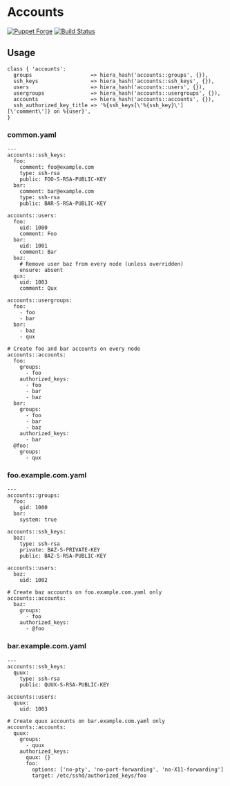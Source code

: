 Accounts
========

[![Puppet Forge](http://img.shields.io/puppetforge/v/camptocamp/accounts.svg)](https://forge.puppetlabs.com/camptocamp/accounts)
[![Build Status](https://travis-ci.org/camptocamp/puppet-accounts.png?branch=master)](https://travis-ci.org/camptocamp/puppet-accounts)

Usage
-----

```puppet
class { 'accounts':
  groups                   => hiera_hash('accounts::groups', {}),
  ssh_keys                 => hiera_hash('accounts::ssh_keys', {}),
  users                    => hiera_hash('accounts::users', {}),
  usergroups               => hiera_hash('accounts::usergroups', {}),
  accounts                 => hiera_hash('accounts::accounts', {}),
  ssh_authorized_key_title => '%{ssh_keys[\'%{ssh_key}\'][\'comment\']} on %{user}',
}
```

### common.yaml
```
---
accounts::ssh_keys:
  foo:
    comment: foo@example.com
    type: ssh-rsa
    public: FOO-S-RSA-PUBLIC-KEY
  bar:
    comment: bar@example.com
    type: ssh-rsa
    public: BAR-S-RSA-PUBLIC-KEY

accounts::users:
  foo:
    uid: 1000
    comment: Foo
  bar:
    uid: 1001
    comment: Bar
  baz:
    # Remove user baz from every node (unless overridden)
    ensure: absent
  qux:
    uid: 1003
    comment: Qux

accounts::usergroups:
  foo:
    - foo
    - bar
  bar:
    - baz
    - qux

# Create foo and bar accounts on every node
accounts::accounts:
  foo:
    groups:
      - foo
    authorized_keys:
      - foo
      - bar
      - baz
  bar:
    groups:
      - foo
      - bar
      - baz
    authorized_keys:
      - bar
  @foo:
    groups:
      - qux
```

### foo.example.com.yaml
```
---
accounts::groups:
  foo:
    gid: 1000
  bar:
    system: true

accounts::ssh_keys:
  baz:
    type: ssh-rsa
    private: BAZ-S-PRIVATE-KEY
    public: BAZ-S-RSA-PUBLIC-KEY

accounts::users:
  baz:
    uid: 1002

# Create baz accounts on foo.example.com.yaml only
accounts::accounts:
  baz:
    groups:
      - foo
    authorized_keys:
      - @foo
```

### bar.example.com.yaml
```
---
accounts::ssh_keys:
  quux:
    type: ssh-rsa
    public: QUUX-S-RSA-PUBLIC-KEY

accounts::users:
  quux:
    uid: 1003

# Create quux accounts on bar.example.com.yaml only
accounts::accounts:
  quux:
    groups:
      - quux
    authorized_keys:
      quux: {}
      foo:
        options: ['no-pty', 'no-port-forwarding', 'no-X11-forwarding']
        target: /etc/sshd/authorized_keys/foo
```
